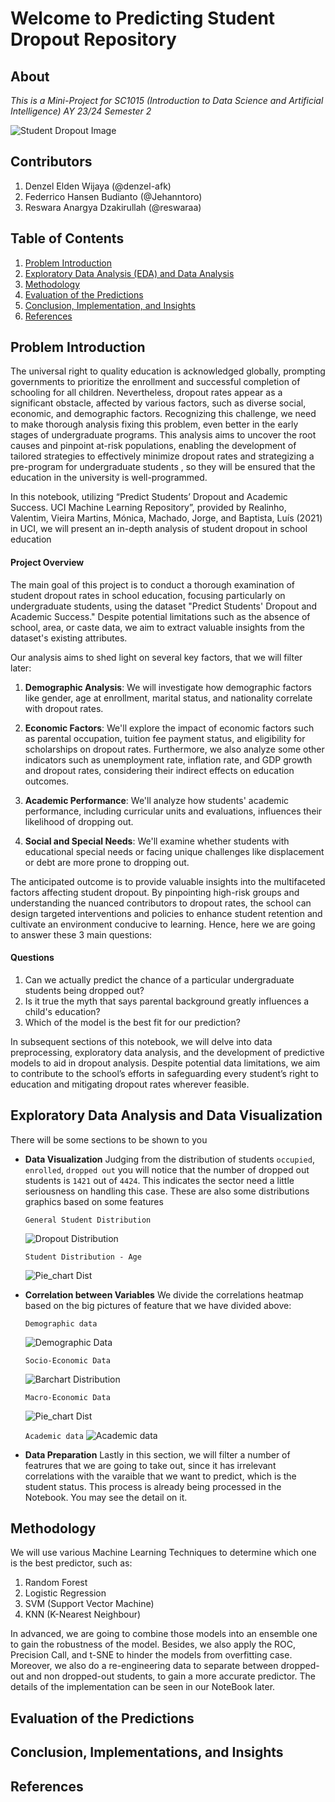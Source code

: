 # Welcome to Predicting Student Dropout Repository

## About

_This is a Mini-Project for SC1015 (Introduction to Data Science and Artificial Intelligence) AY 23/24 Semester 2_

![Student Dropout Image](https://images.ctfassets.net/81iqaqpfd8fy/4nFGj4lrV6Su44CWSAA6C6/0a4980c7adfc2d6bf0c0f899a03d9933/high_school_dropout.jpg?fm=webp&h=620&w=1440)

## Contributors

1. Denzel Elden Wijaya (@denzel-afk)
2. Federrico Hansen Budianto (@Jehanntoro)
3. Reswara Anargya Dzakirullah (@reswaraa)

## Table of Contents

1. [Problem Introduction](#section-1)
2. [Exploratory Data Analysis (EDA) and Data Analysis](#section-2)
3. [Methodology](#section-3)
4. [Evaluation of the Predictions](#section-4)
5. [Conclusion, Implementation, and Insights](#section-5)
6. [References](#section-6)

## Problem Introduction

<a id=section-1></a>
The universal right to quality education is acknowledged globally, prompting governments to prioritize the enrollment and successful completion of schooling for all children. Nevertheless, dropout rates appear as a significant obstacle, affected by various factors, such as diverse social, economic, and demographic factors. Recognizing this challenge, we need to make thorough analysis fixing this problem, even better in the early stages of undergraduate programs. This analysis aims to uncover the root causes and pinpoint at-risk populations, enabling the development of tailored strategies to effectively minimize dropout rates and strategizing a pre-program for undergraduate students , so they will be ensured that the education in the university is well-programmed.

In this notebook, utilizing “Predict Students’ Dropout and Academic Success. UCI Machine Learning Repository”, provided by Realinho, Valentim, Vieira Martins, Mónica, Machado, Jorge, and Baptista, Luís (2021) in UCI, we will present an in-depth analysis of student dropout in school education

#### Project Overview

The main goal of this project is to conduct a thorough examination of student dropout rates in school education, focusing particularly on undergraduate students, using the dataset "Predict Students' Dropout and Academic Success." Despite potential limitations such as the absence of school, area, or caste data, we aim to extract valuable insights from the dataset's existing attributes.

Our analysis aims to shed light on several key factors, that we will filter later:

1. **Demographic Analysis**: We will investigate how demographic factors like gender, age at enrollment, marital status, and nationality correlate with dropout rates.

2. **Economic Factors**: We'll explore the impact of economic factors such as parental occupation, tuition fee payment status, and eligibility for scholarships on dropout rates. Furthermore, we also analyze some other indicators such as unemployment rate, inflation rate, and GDP growth and dropout rates, considering their indirect effects on education outcomes.

3. **Academic Performance**: We'll analyze how students' academic performance, including curricular units and evaluations, influences their likelihood of dropping out.

4. **Social and Special Needs**: We'll examine whether students with educational special needs or facing unique challenges like displacement or debt are more prone to dropping out.

The anticipated outcome is to provide valuable insights into the multifaceted factors affecting student dropout. By pinpointing high-risk groups and understanding the nuanced contributors to dropout rates, the school can design targeted interventions and policies to enhance student retention and cultivate an environment conducive to learning. Hence, here we are going to answer these 3 main questions:

#### Questions

1. Can we actually predict the chance of a particular undergraduate students being dropped out?
2. Is it true the myth that says parental background greatly influences a child's education?
3. Which of the model is the best fit for our prediction?

In subsequent sections of this notebook, we will delve into data preprocessing, exploratory data analysis, and the development of predictive models to aid in dropout analysis. Despite potential data limitations, we aim to contribute to the school’s efforts in safeguarding every student’s right to education and mitigating dropout rates wherever feasible.

## Exploratory Data Analysis and Data Visualization

<a id=section-2></a>
There will be some sections to be shown to you

- **Data Visualization**
  Judging from the distribution of students `occupied`, `enrolled`, `dropped out` you will notice that the number of dropped out students is `1421` out of `4424`. This indicates the sector need a little seriousness on handling this case. These are also some distributions graphics based on some features

  `General Student Distribution`

  ![Dropout Distribution](src/Pie_chart_distribution.png)

  `Student Distribution - Age`

  ![Pie_chart Dist](src/age_distribution.png)

- **Correlation between Variables**
  We divide the correlations heatmap based on the big pictures of feature that we have divided above:

  `Demographic data`

  ![Demographic Data](src/student_status%20image.png)

  `Socio-Economic Data`

  ![Barchart Distribution](src/Student_status%202.png)

  `Macro-Economic Data`

  ![Pie_chart Dist](src/Student%20status%203.png)

  `Academic data`
  ![Academic data](src/Student_status%204.png)

- **Data Preparation**
  Lastly in this section, we will filter a number of featrures that we are going to take out, since it has irrelevant correlations with the varaible that we want to predict, which is the student status. This process is already being processed in the Notebook. You may see the detail on it.

## Methodology

<a id=section-3></a>
We will use various Machine Learning Techniques to determine which one is the best predictor, such as:

1. Random Forest
2. Logistic Regression
3. SVM (Support Vector Machine)
4. KNN (K-Nearest Neighbour)

In advanced, we are going to combine those models into an ensemble one to gain the robustness of the model. Besides, we also apply the ROC, Precision Call, and t-SNE to hinder the models from overfitting case. Moreover, we also do a re-engineering data to separate between dropped-out and non dropped-out students, to gain a more accurate predictor. The details of the implementation can be seen in our NoteBook later.

## Evaluation of the Predictions

<a id=section-4></a>

## Conclusion, Implementations, and Insights

<a id=section-5></a>

## References

<a id=section-6></a>
